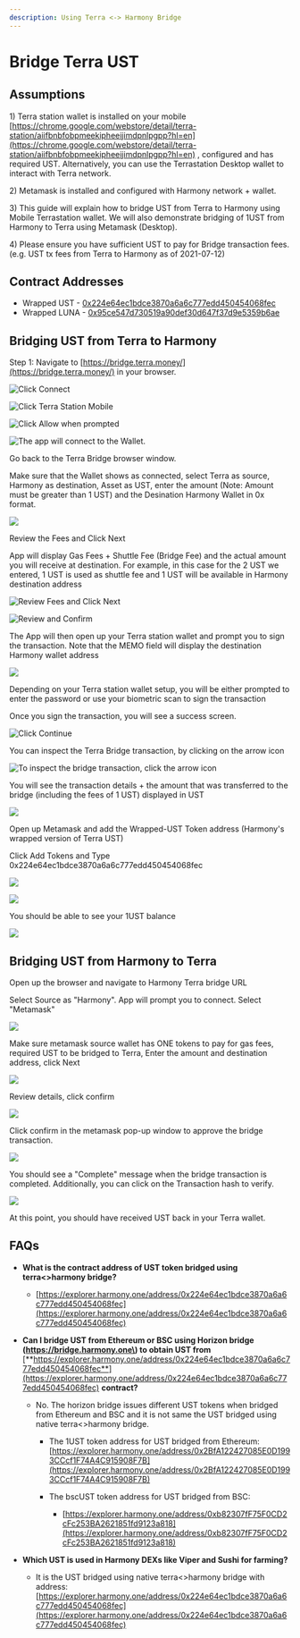 ```yaml
---
description: Using Terra <-> Harmony Bridge
---
```


# Bridge Terra UST

## Assumptions

1\) Terra station wallet is installed on your mobile [https://chrome.google.com/webstore/detail/terra-station/aiifbnbfobpmeekipheeijimdpnlpgpp?hl=en](https://chrome.google.com/webstore/detail/terra-station/aiifbnbfobpmeekipheeijimdpnlpgpp?hl=en) , configured and has required UST. Alternatively, you can use the Terrastation Desktop wallet to interact with Terra network. 

2\) Metamask is installed and configured with Harmony network + wallet.

3\) This guide will explain how to bridge UST from Terra to Harmony using Mobile Terrastation wallet. We will also demonstrate bridging of 1UST from Harmony to Terra using Metamask \(Desktop\).

4\) Please ensure you have sufficient UST to pay for Bridge transaction fees. \(e.g. UST tx fees from Terra to Harmony as of 2021-07-12\)

## Contract Addresses

* Wrapped UST - [0x224e64ec1bdce3870a6a6c777edd450454068fec](https://explorer.harmony.one/address/0x224e64ec1bdce3870a6a6c777edd450454068fec)
* Wrapped LUNA - [0x95ce547d730519a90def30d647f37d9e5359b6ae](https://explorer.harmony.one/address/0x95ce547d730519a90def30d647f37d9e5359b6ae)

## Bridging UST from Terra to Harmony

Step 1: Navigate to [https://bridge.terra.money/](https://bridge.terra.money/) in your browser. 

![Click Connect](../../.gitbook/assets/image%20%28103%29.png)

![Click Terra Station Mobile](../../.gitbook/assets/image%20%28111%29.png)

![Click Allow when prompted](../../.gitbook/assets/image%20%2898%29.png)

![The app will connect to the Wallet. ](../../.gitbook/assets/image%20%28168%29.png)

Go back to the Terra Bridge browser window.

Make sure that the Wallet shows as connected, select Terra as source, Harmony as destination, Asset as UST, enter the amount \(Note: Amount must be greater than 1 UST\) and the Desination Harmony Wallet in 0x format. 

![](../../.gitbook/assets/image%20%28174%29.png)

Review the Fees and Click Next

App will display Gas Fees + Shuttle Fee \(Bridge Fee\) and the actual amount you will receive at destination. For example, in this case for the 2 UST we entered, 1 UST is used as shuttle fee and 1 UST will be available in Harmony destination address

![Review Fees and Click Next](../../.gitbook/assets/image%20%28153%29.png)

![Review and Confirm](../../.gitbook/assets/image%20%28172%29.png)

The App will then open up your Terra station wallet and prompt you to sign the transaction. Note that the MEMO field will display the destination Harmony wallet address 

![](../../.gitbook/assets/image%20%28107%29.png)

Depending on your Terra station wallet setup, you will be either prompted to enter the password or use your biometric scan to sign the transaction

Once you sign the transaction, you will see a success screen.

![Click Continue](../../.gitbook/assets/image%20%28167%29.png)

You can inspect the Terra Bridge transaction, by clicking on the arrow icon

![To inspect the bridge transaction, click the arrow icon](../../.gitbook/assets/image%20%28136%29.png)

You will see the transaction details + the amount that was transferred to the bridge \(including the fees of 1 UST\) displayed in UST 

![](../../.gitbook/assets/image%20%28149%29.png)

Open up Metamask and add the Wrapped-UST Token address \(Harmony's wrapped version of Terra UST\)

Click Add Tokens and Type 0x224e64ec1bdce3870a6a6c777edd450454068fec

![](../../.gitbook/assets/image%20%28143%29.png)

![](../../.gitbook/assets/image%20%28117%29.png)

You should be able to see your 1UST balance

![](../../.gitbook/assets/image%20%28157%29.png)

## Bridging UST from Harmony to Terra

Open up the browser and navigate to Harmony Terra bridge URL

Select Source as "Harmony". App will prompt you to connect. Select "Metamask"

![](../../.gitbook/assets/image%20%28151%29.png)



Make sure metamask source wallet has ONE tokens to pay for gas fees, required UST to be bridged to Terra, Enter the amount and destination address, click Next

![](../../.gitbook/assets/image%20%28101%29.png)

Review details, click confirm

![](../../.gitbook/assets/image%20%28160%29.png)

Click confirm in the metamask pop-up window to approve the bridge transaction.

![](../../.gitbook/assets/image%20%28118%29.png)

You should see a "Complete" message when the bridge transaction is completed. Additionally, you can click on the Transaction hash to verify.



![](../../.gitbook/assets/image%20%28170%29.png)



At this point, you should have received UST back in your Terra wallet.

## FAQs

* **What is the contract address of UST token bridged using terra&lt;&gt;harmony bridge?**

  * [https://explorer.harmony.one/address/0x224e64ec1bdce3870a6a6c777edd450454068fec](https://explorer.harmony.one/address/0x224e64ec1bdce3870a6a6c777edd450454068fec)

* **Can I bridge UST from Ethereum or BSC using Horizon bridge \(https://bridge.harmony.one\) to obtain UST from** [**https://explorer.harmony.one/address/0x224e64ec1bdce3870a6a6c777edd450454068fec**](https://explorer.harmony.one/address/0x224e64ec1bdce3870a6a6c777edd450454068fec) **contract?**
  * No. The horizon bridge issues different UST tokens when bridged from Ethereum and BSC and it is not same the UST bridged using native terra&lt;&gt;harmony bridge. 
    * The 1UST token address for UST bridged from Ethereum: [https://explorer.harmony.one/address/0x2BfA122427085E0D1993CCcf1F74A4C915908F7B](https://explorer.harmony.one/address/0x2BfA122427085E0D1993CCcf1F74A4C915908F7B)
    * The bscUST token address for UST bridged from BSC:

      * [https://explorer.harmony.one/address/0xb82307fF75F0CD2cFc253BA2621851fd9123a818](https://explorer.harmony.one/address/0xb82307fF75F0CD2cFc253BA2621851fd9123a818)
* **Which UST is used in Harmony DEXs like Viper and Sushi for farming?**
  * It is the UST bridged using native terra&lt;&gt;harmony bridge with address: [https://explorer.harmony.one/address/0x224e64ec1bdce3870a6a6c777edd450454068fec](https://explorer.harmony.one/address/0x224e64ec1bdce3870a6a6c777edd450454068fec)

